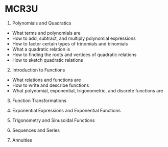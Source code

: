 # MCR3U

1. Polynomials and Quadratics

* What terms and polynomials are
* How to add, subtract, and multiply polynomial expressions
* How to factor certain types of trinomials and binomials
* What a quadratic relation is
* How to finding the roots and vertices of quadratic relations
* How to sketch quadratic relations


2. Introduction to Functions

* What relations and functions are
* How to write and describe functions
* What polynomial, exponential, trigonometric, and discrete functions are


3. Function Transformations


4. Exponential Expressions and Exponential Functions


5. Trigonometry and Sinusoidal Functions


6. Sequences and Series


7. Annuities